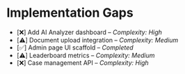 # Implementation Gaps

- [❌] Add AI Analyzer dashboard – *Complexity: High*
- [⚠️] Document upload integration – *Complexity: Medium*
- [✅] Admin page UI scaffold – *Completed*
- [⚠️] Leaderboard metrics – *Complexity: Medium*
- [❌] Case management API – *Complexity: High*
